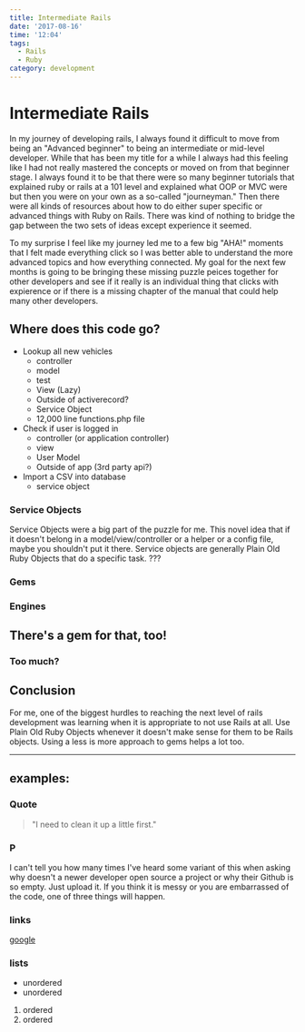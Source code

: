 ```yaml
---
title: Intermediate Rails
date: '2017-08-16'
time: '12:04'
tags:
  - Rails
  - Ruby
category: development
---
```


# Intermediate Rails

In my journey of developing rails, I always found it difficult to move from being an "Advanced beginner" to being an intermediate or mid-level developer. While that has been my title for a while I always had this feeling like I had not really mastered the concepts or moved on from that beginner stage. I always found it to be that there were so many beginner tutorials that explained ruby or rails at a 101 level and explained what OOP or MVC were but then you were on your own as a so-called "journeyman." Then there were all kinds of resources about how to do either super specific or advanced things with Ruby on Rails. There was kind of nothing to bridge the gap between the two sets of ideas except experience it seemed.

To my surprise I feel like my journey led me to a few big "AHA!" moments that I felt made everything click so I was better able to understand the more advanced topics and how everything connected. My goal for the next few months is going to be bringing these missing puzzle peices together for other developers and see if it really is an individual thing that clicks with expierence or if there is a missing chapter of the manual that could help many other developers.

## Where does this code go?

* Lookup all new vehicles
  * controller
  * model
  * test
  * View (Lazy)
  * Outside of activerecord?
  * Service Object
  * 12,000 line functions.php file
* Check if user is logged in
  * controller (or application controller)
  * view
  * User Model
  * Outside of app (3rd party api?)
* Import a CSV into database
  * service object

### Service Objects

Service Objects were a big part of the puzzle for me. This novel idea that if it doesn't belong in a model/view/controller or a helper or a config file, maybe you shouldn't put it there. Service objects are generally Plain Old Ruby Objects that do a specific task. ???


### Gems

### Engines

## There's a gem for that, too!

### Too much?

## Conclusion

For me, one of the biggest hurdles to reaching the next level of rails development was learning when it is appropriate to not use Rails at all. Use Plain Old Ruby Objects whenever it doesn't make sense for them to be Rails objects. Using a less is more approach to gems helps a lot too.

----

## examples:

### Quote
> "I need to clean it up a little first."

### P

I can't tell you how many times I've heard some variant of this when asking why doesn't a newer developer open source a project or why their Github is so empty. Just upload it. If you think it is messy or you are embarrassed of the code, one of three things will happen. 

### links

[google](http://google.com)

### lists

* unordered
* unordered

1. ordered
1. ordered
